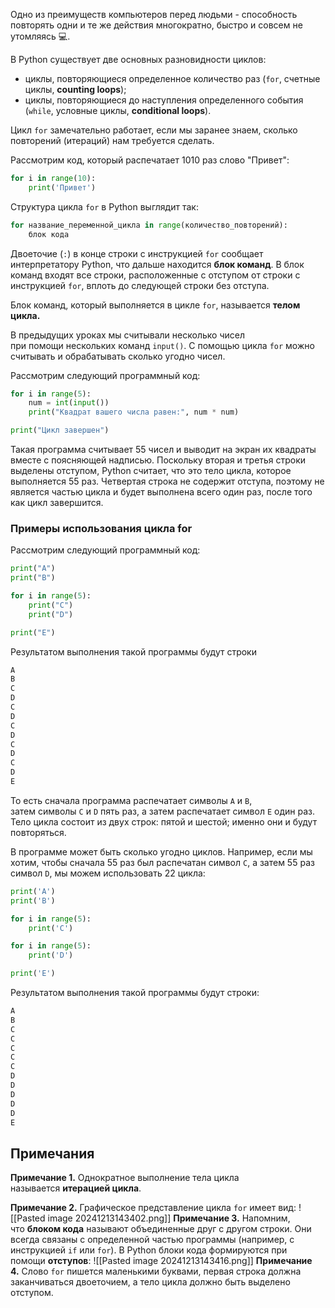 Одно из преимуществ компьютеров перед людьми - способность повторять одни и те же действия многократно, быстро и совсем не утомляясь 💻.

В Python существует две основных разновидности циклов:

- циклы, повторяющиеся определенное количество раз (`for`, счетные циклы, **counting loops**);
- циклы, повторяющиеся до наступления определенного события (`while`, условные циклы, **conditional loops**).

Цикл `for` замечательно работает, если мы заранее знаем, сколько повторений (итераций) нам требуется сделать.

Рассмотрим код, который распечатает 1010 раз слово "Привет":

```python
for i in range(10):
    print('Привет')
```

Структура цикла `for` в Python выглядит так:

```python
for название_переменной_цикла in range(количество_повторений):
    блок кода
```

Двоеточие (`:`) в конце строки с инструкцией `for` сообщает интерпретатору Python, что дальше находится **блок команд**. В блок команд входят все строки, расположенные с отступом от строки с инструкцией `for`, вплоть до следующей строки без отступа.

Блок команд, который выполняется в цикле `for`, называется **телом цикла.**

В предыдущих уроках мы считывали несколько чисел при помощи нескольких команд `input()`. С помощью цикла `for` можно считывать и обрабатывать сколько угодно чисел.

Рассмотрим следующий программный код:

```python
for i in range(5):
    num = int(input())
    print("Квадрат вашего числа равен:", num * num)

print("Цикл завершен")
```

Такая программа считывает 55 чисел и выводит на экран их квадраты вместе с поясняющей надписью. Поскольку вторая и третья строки выделены отступом, Python считает, что это тело цикла, которое выполняется 55 раз. Четвертая строка не содержит отступа, поэтому не является частью цикла и будет выполнена всего один раз, после того как цикл завершится.

### Примеры использования цикла for

Рассмотрим следующий программный код:

```python
print("A")
print("B")

for i in range(5):
    print("C")
    print("D")

print("E")
```

Результатом выполнения такой программы будут строки

```python
A
B
C
D
C
D
C
D
C
D
C
D
E
```

То есть сначала программа распечатает символы `А` и `В`, затем символы `C` и `D` пять раз, а затем распечатает символ `Е` один раз. Тело цикла состоит из двух строк: пятой и шестой; именно они и будут повторяться.

В программе может быть сколько угодно циклов. Например, если мы хотим, чтобы сначала 55 раз был распечатан символ `С`, а затем 55 раз символ `D`, мы можем использовать 22 цикла:

```python
print('A')
print('B')

for i in range(5):
    print('C')

for i in range(5):
    print('D')

print('E')
```

Результатом выполнения такой программы будут строки:

```python
A
B
C
C
C
C
C
D
D
D
D
D
E
```

## Примечания

**Примечание 1.** Однократное выполнение тела цикла называется **итерацией цикла**.

**Примечание 2.** Графическое представление цикла `for` имеет вид:
![[Pasted image 20241213143402.png]]
**Примечание 3.** Напомним, что **блоком кода** называют объединенные друг с другом строки. Они всегда связаны с определенной частью программы (например, с инструкцией `if` или `for`). В Python блоки кода формируются при помощи **отступов**:
![[Pasted image 20241213143416.png]]
**Примечание 4.** Слово `for` пишется маленькими буквами, первая строка должна заканчиваться двоеточием, а тело цикла должно быть выделено отступом.
